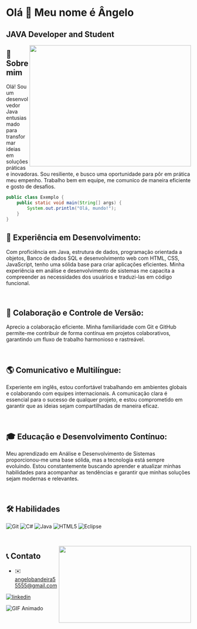 Olá 👋 Meu nome é Ângelo
=======================

JAVA Developer and Student
------------
<p>
<img src="https://raw.githubusercontent.com/abhisheknaiidu/abhisheknaiidu/master/code.gif" width="440" height="330" align="right"/>
    
## 🚀 Sobre mim
Olá! Sou um desenvolvedor Java entusiasmado para transformar ideias em soluções práticas e inovadoras. Sou resiliente, e busco uma oportunidade para pôr em prática meu empenho. Trabalho bem em equipe, me comunico de maneira eficiente e gosto de desafios.

```java
public class Exemplo {
    public static void main(String[] args) {
        System.out.println("Olá, mundo!");
    }
}
```
 
</p>

## 💼 Experiência em Desenvolvimento:
Com proficiência em Java, estrutura de dados, programação orientada a objetos, Banco de dados SQL e desenvolvimento web com HTML, CSS, JavaScript, tenho uma sólida base para criar aplicações eficientes. Minha experiência em análise e desenvolvimento de sistemas me capacita a compreender as necessidades dos usuários e traduzi-las em código funcional.

&nbsp;
## 🔗 Colaboração e Controle de Versão:
Aprecio a colaboração eficiente. Minha familiaridade com Git e GitHub permite-me contribuir de forma contínua em projetos colaborativos, garantindo um fluxo de trabalho harmonioso e rastreável.

&nbsp;
## 🌎 Comunicativo e Multilíngue:
Experiente em inglês, estou confortável trabalhando em ambientes globais e colaborando com equipes internacionais. A comunicação clara é essencial para o sucesso de qualquer projeto, e estou comprometido em garantir que as ideias sejam compartilhadas de maneira eficaz.

&nbsp;
## 🎓 Educação e Desenvolvimento Contínuo:
Meu aprendizado em Análise e Desenvolvimento de Sistemas proporcionou-me uma base sólida, mas a tecnologia está sempre evoluindo. Estou constantemente buscando aprender e atualizar minhas habilidades para acompanhar as tendências e garantir que minhas soluções sejam modernas e relevantes.

&nbsp;
## 🛠 Habilidades
![Git](https://img.shields.io/badge/git-%23F05033.svg?style=for-the-badge&logo=git&logoColor=white)
![C#](https://img.shields.io/badge/c%23-%23239120.svg?style=for-the-badge&logo=c-sharp&logoColor=white)
![Java](https://img.shields.io/badge/java-%23ED8B00.svg?style=for-the-badge&logo=openjdk&logoColor=white) 
![HTML5](https://img.shields.io/badge/html5-%23E34F26.svg?style=for-the-badge&logo=html5&logoColor=white)
![Eclipse](https://img.shields.io/badge/Eclipse-FE7A16.svg?style=for-the-badge&logo=Eclipse&logoColor=white)

&nbsp;

<img src="https://media.tenor.com/1Wi0B03o12MAAAAC/steinsgate-thumbs-up.gif" width="360" height="209" align="right"/>

## 📞 Contato
* ✉️   [angelobandeira55555@gmail.com](mailto:angelobandeira55555@gmail.com)

[![linkedin](https://img.shields.io/badge/linkedin-0A66C2?style=for-the-badge&logo=linkedin&logoColor=white)](https://www.linkedin.com/in/angelobages/)

![GIF Animado](https://raw.githubusercontent.com/mayhemantt/mayhemantt/Update/svg/Bottom.svg)
